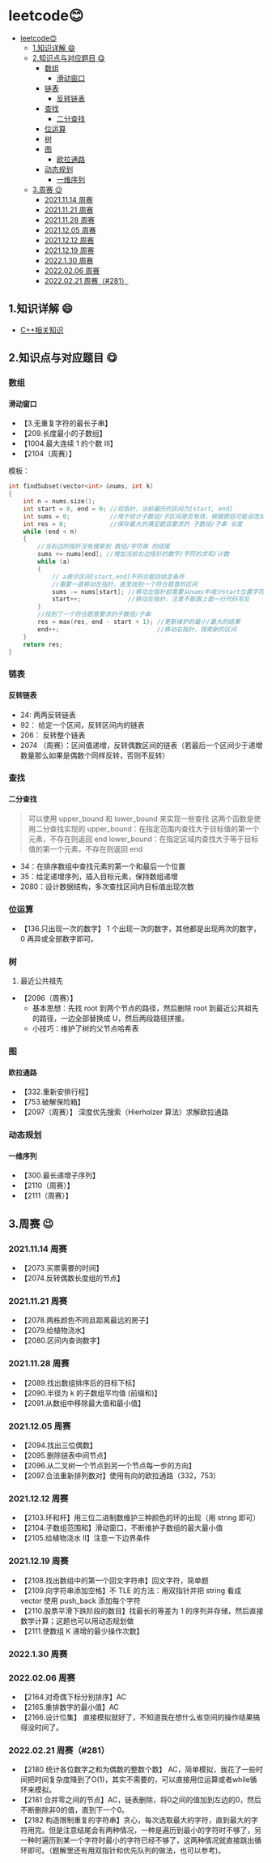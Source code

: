 # leetcode😊

- [leetcode😊](#leetcode)
  - [1.知识详解 😄](#1知识详解-)
  - [2.知识点与对应题目 😋](#2知识点与对应题目-)
    - [数组](#数组)
      - [滑动窗口](#滑动窗口)
    - [链表](#链表)
      - [反转链表](#反转链表)
    - [查找](#查找)
      - [二分查找](#二分查找)
    - [位运算](#位运算)
    - [树](#树)
    - [图](#图)
      - [欧拉通路](#欧拉通路)
    - [动态规划](#动态规划)
      - [一维序列](#一维序列)
  - [3.周赛 😉](#3周赛-)
    - [2021.11.14 周赛](#20211114-周赛)
    - [2021.11.21 周赛](#20211121-周赛)
    - [2021.11.28 周赛](#20211128-周赛)
    - [2021.12.05 周赛](#20211205-周赛)
    - [2021.12.12 周赛](#20211212-周赛)
    - [2021.12.19 周赛](#20211219-周赛)
    - [2022.1.30 周赛](#2022130-周赛)
    - [2022.02.06 周赛](#20220206-周赛)
    - [2022.02.21 周赛（#281）](#20220221-周赛281)

## 1.知识详解 😄

- [C++相关知识](Knowledge/cplusplus.md)

## 2.知识点与对应题目 😋

### 数组

#### 滑动窗口

- 【3.无重复字符的最长子串】
- 【209.长度最小的子数组】
- 【1004.最大连续 1 的个数 III】
- 【2104（周赛）】

模板：

```c++
int findSubset(vector<int> &nums, int k)
{
    int n = nums.size();
    int start = 0, end = 0; //双指针，当前遍历的区间为[start, end]
    int sums = 0;           //用于统计子数组/子区间是否有效，根据题目可能会改成求和/计数
    int res = 0;            //保存最大的满足题目要求的 子数组/子串 长度
    while (end < n)
    {
        //当右边的指针没有搜索到 数组/字符串 的结尾
        sums += nums[end]; //增加当前右边指针的数字/字符的求和/计数
        while (a)
        {
            // a表示区间[start,end]不符合题目给定条件
            //需要一直移动左指针，直至找到一个符合题意的区间
            sums -= nums[start]; //移动左指针前需要从nums中减少start位置字符的求和/计数
            start++;             //移动左指针，注意不能跟上面一行代码写反
        }
        //找到了一个符合题意要求的子数组/子串
        res = max(res, end - start + 1); //更新维护的最小/最大的结果
        end++;                           //移动右指针，探索新的区间
    }
    return res;
}
```

### 链表

#### 反转链表

- 24: 两两反转链表
- 92： 给定一个区间，反转区间内的链表
- 206： 反转整个链表
- 2074 （周赛）：区间值递增，反转偶数区间的链表（若最后一个区间少于递增数量那么如果是偶数个同样反转，否则不反转）

### 查找

#### 二分查找

> 可以使用 upper_bound 和 lower_bound 来实现一些查找
> 这两个函数是使用二分查找实现的
> upper_bound：在指定范围内查找大于目标值的第一个元素，不存在则返回 end
> lower_bound：在指定区域内查找大于等于目标值的第一个元素，不存在则返回 end

- 34：在排序数组中查找元素的第一个和最后一个位置
- 35：给定递增序列，插入目标元素，保持数组递增
- 2080：设计数据结构，多次查找区间内目标值出现次数

### 位运算

- 【136.只出现一次的数字】 1 个出现一次的数字，其他都是出现两次的数字，0 再异或全部数字即可。

### 树

1. 最近公共祖先

- 【2096（周赛）】
  - 基本思想：先找 root 到两个节点的路径，然后删除 root 到最近公共祖先的路径，一边全部替换成 U，然后两段路径拼接。
  - 小技巧：维护了树的父节点哈希表

### 图

#### 欧拉通路

- 【332.重新安排行程】
- 【753.破解保险箱】
- 【2097（周赛）】 深度优先搜索（Hierholzer 算法）求解欧拉通路

### 动态规划

#### 一维序列

- 【300.最长递增子序列】
- 【2110（周赛）】
- 【2111（周赛）】

## 3.周赛 😉

### 2021.11.14 周赛

- 【2073.买票需要的时间】
- 【2074.反转偶数长度组的节点】

### 2021.11.21 周赛

- 【2078.两栋颜色不同且距离最远的房子】
- 【2079.给植物浇水】
- 【2080.区间内查询数字】

### 2021.11.28 周赛

- 【2089.找出数组排序后的目标下标】
- 【2090.半径为 k 的子数组平均值 (前缀和)】
- 【2091.从数组中移除最大值和最小值】

### 2021.12.05 周赛

- 【2094.找出三位偶数】
- 【2095.删除链表中间节点】
- 【2096.从二叉树一个节点到另一个节点每一步的方向】
- 【2097.合法重新排列数对】使用有向的欧拉通路（332，753）

### 2021.12.12 周赛

- 【2103.环和杆】用三位二进制数维护三种颜色的环的出现（用 string 即可）
- 【2104.子数组范围和】滑动窗口，不断维护子数组的最大最小值
- 【2105.给植物浇水 II】注意一下边界条件

### 2021.12.19 周赛

- 【2108.找出数组中的第一个回文字符串】回文字符，简单题
- 【2109.向字符串添加空格】不 TLE 的方法：用双指针并把 string 看成 vector 使用 push_back 添加每个字符
- 【2110.股票平滑下跌阶段的数目】找最长的等差为 1 的序列并存储，然后直接数学计算；这题也可以用动态规划做
- 【2111.使数组 K 递增的最少操作次数】

### 2022.1.30 周赛

### 2022.02.06 周赛

- 【2164.对奇偶下标分别排序】AC
- 【2165.重排数字的最小值】AC
- 【2166.设计位集】 直接模拟就好了，不知道我在想什么省空间的操作结果搞得没时间了。 

### 2022.02.21 周赛（#281）

- 【2180 统计各位数字之和为偶数的整数个数】 AC，简单模拟，我花了一些时间把时间复杂度降到了O(1)，其实不需要的，可以直接用位运算或者while循环来模拟。
- 【2181 合并零之间的节点】AC，链表删除，将0之间的值加到左边的0，然后不断删除非0的值，直到下一个0。
- 【2182 构造限制重复的字符串】贪心，每次选取最大的字符，直到最大的字符用完。但是注意结尾会有两种情况，一种是遍历到最小的字符时不够了，另一种时遍历到某一个字符时最小的字符已经不够了，这两种情况就直接跳出循环即可。（题解里还有用双指针和优先队列的做法，也可以参考)。